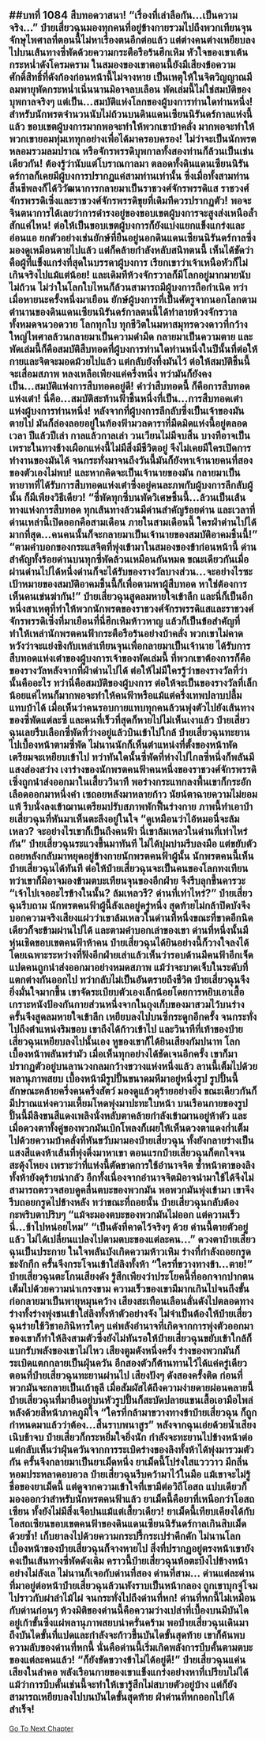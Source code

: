 ##บทที่ 1084 สืบทอดวาสนา!
“เรื่องที่เล่าลือกัน...เป็นความจริง...” ป๋ายเสี่ยวฉุนมองทุกคนที่อยู่ข้างกายรวมไปถึงพวกเทียนจุนจักษุไพศาลที่ตอนนี้ไม่หาเรื่องตนอีกต่อแล้ว แต่ต่างคนต่างเหยียบลงไปบนเส้นทางซี่พัดด้วยความกระตือรือร้นฮึกเหิม
หัวใจของเขาเต้นกระหน่ำดังโครมคราม ในสมองของเขาตอนนี้ยังมีเสียงข้อความศักดิ์สิทธิ์ที่ดังก้องก่อนหน้านี้ไม่จางหาย เป็นเหตุให้ในจิตวิญญาณมีลมพายุพัดกระหน่ำเนิ่นนานมิอาจลบเลือน
พัดเล่มนี้ไม่ใช่สมบัติของบุพกาลจริงๆ แต่เป็น...สมบัติแห่งโลกของผู้บงการท่านใดท่านหนึ่ง!
สำหรับนักพรตจำนวนนับไม่ถ้วนบนดินแดนเซียนนิรันดร์กาลแห่งนี้แล้ว ขอบเขตผู้บงการมากพอจะทำให้พวกเขาบ้าคลั่ง มากพอจะทำให้พวกเขายอมทุ่มเททุกอย่างเพื่อได้มาครอบครอง!
ไม่ว่าจะเป็นนักพรตหลอมรวมลมปราณ หรือจักรพรรดิบุพกาลทั้งสองท่านก็ล้วนเป็นเช่นเดียวกัน!
ต้องรู้ว่านับแต่โบราณกาลมา ตลอดทั้งดินแดนเซียนนิรันดร์กาลก็เคยมีผู้บงการปรากฏแค่สามท่านเท่านั้น ซึ่งเมื่อทั้งสามท่านสิ้นชีพลงก็ได้วิวัฒนาการกลายมาเป็นราชวงศ์จักรพรรดิแส ราชวงศ์จักรพรรดิเซิ่งและราชวงศ์จักรพรรดิขุยที่เดิมทีควรปรากฏตัว!
พอจะจินตนาการได้เลยว่าการดำรงอยู่ของขอบเขตผู้บงการจะสูงส่งเหนือล้ำสักแค่ไหน!
ต่อให้เป็นขอบเขตผู้บงการก็ยังแบ่งแยกแข็งแกร่งและอ่อนแอ ยกตัวอย่างเช่นยักษ์ที่ยืนอยู่นอกดินแดนเซียนนิรันดร์กาลซึ่งมองดูเหมือนตายไปแล้ว แต่ก็คล้ายกำลังหลับสนิทตนนี้ เห็นได้ชัดว่าคือผู้ที่แข็งแกร่งที่สุดในบรรดาผู้บงการ เรียกเขาว่าเจ้าเหนือหัวก็ไม่เกินจริงไปแม้แต่น้อย!
และเดิมทีห้วงจักรวาลก็มีโลกอยู่มากมายนับไม่ถ้วน ไม่ว่าในโลกใบไหนก็ล้วนสามารถมีผู้บงการถือกำเนิด ทว่าเมื่อหายนะครั้งหนึ่งมาเยือน ยักษ์ผู้บงการที่เป็นศัตรูจากนอกโลกตามตำนานของดินแดนเซียนนิรันดร์กาลตนนี้ได้ทำลายห้วงจักรวาลทั้งหมดจนวอดวาย โลกทุกใบ ทุกชีวิตในมหาสมุทรดวงดาวที่กว้างใหญ่ไพศาลล้วนกลายมาเป็นความดำมืด กลายมาเป็นความตาย
และพัดเล่มนี้ก็คือสมบัติสืบทอดที่ผู้บงการท่านใดท่านหนึ่งในปีนั้นที่ต่อให้กายและจิตจะมอดม้วยไปแล้ว แต่กลับยังทิ้งมันไว้ ต่อให้สมบัติชิ้นนี้จะเสื่อมสภาพ หลงเหลือเพียงแค่ครึ่งหนึ่ง ทว่ามันก็ยังคงเป็น...สมบัติแห่งการสืบทอดอยู่ดี!
คำว่าสืบทอดนี้ ก็คือการสืบทอดแห่งเต๋า!
นี่คือ...สมบัติสะท้านฟ้าชิ้นหนึ่งที่เป็น...การสืบทอดเต๋าแห่งผู้บงการท่านหนึ่ง!
หลังจากที่ผู้บงการลึกลับซึ่งเป็นเจ้าของมันตายไป มันก็ล่องลอยอยู่ในท้องฟ้ามวลดาราที่มืดมิดแห่งนี้อยู่ตลอดเวลา ปีแล้วปีเล่า กาลแล้วกาลเล่า วนเวียนไม่มีจบสิ้น บางทีอาจเป็นเพราะในทางช้างเผือกแห่งนี้ไม่มีสิ่งมีชีวิตอยู่ จึงไม่เคยมีใครเปิดการทำงานของมันได้ จนกระทั่งมาจนถึงวันนี้มันก็ยังหาเจ้านายคนที่สองของตัวเองไม่พบ!
และหากคิดจะเป็นเจ้านายของมัน กลายมาเป็นทายาทที่ได้รับการสืบทอดแห่งเต๋าซึ่งอยู่คนละภพกับผู้บงการลึกลับผู้นั้น ก็มีเพียงวิธีเดียว!
“ซี่พัดทุกซี่บนพัดวิเศษชิ้นนี้...ล้วนเป็นเส้นทางแห่งการสืบทอด ทุกเส้นทางล้วนมีด่านสำคัญร้อยด่าน และเวลาที่ด่านเหล่านี้เปิดออกคือสามเดือน ภายในสามเดือนนี้ ใครฝ่าด่านไปได้มากที่สุด...คนคนนั้นก็จะกลายมาเป็นเจ้านายของสมบัติอาคมชิ้นนี้!”
“ตามคำบอกของกระแสจิตที่พุ่งเข้ามาในสมองของข้าก่อนหน้านี้ ด่านสำคัญทั้งร้อยด่านบนทุกซี่พัดล้วนเหมือนกันหมด ขณะเดียวกันเมื่อผ่านด่านไปได้หนึ่งด่านก็จะได้รับของรางวัลบางส่วน...จะอย่างไรซะเป้าหมายของสมบัติอาคมชิ้นนี้ก็เพื่อตามหาผู้สืบทอด หาใช่ต้องการเห็นคนเข่นฆ่ากัน!” ป๋ายเสี่ยวฉุนสูดลมหายใจเข้าลึก และนี่ก็เป็นอีกหนึ่งสาเหตุที่ทำให้พวกนักพรตของราชวงศ์จักรพรรดิแสและราชวงศ์จักรพรรดิเซิ่งที่มาเยือนที่นี่ฮึกเหิมห้าวหาญ
แล้วก็เป็นข้อสำคัญที่ทำให้เหล่านักพรตคนฟ้ากระตือรือร้นอย่างบ้าคลั่ง
พวกเขาไม่คาดหวังว่าจะแย่งชิงกับเหล่าเทียนจุนเพื่อกลายมาเป็นเจ้านาย ได้รับการสืบทอดแห่งเต๋าของผู้บงการเจ้าของพัดเล่มนี้ ที่พวกเขาต้องการก็คือของรางวัลหลังจากที่ฝ่าด่านไปได้ ต่อให้ไม่มีใครรู้ว่าของรางวัลที่ว่านั้นคืออะไร ทว่านี่คือสมบัติของผู้บงการ ต่อให้จะเป็นของรางวัลที่เล็กน้อยแค่ไหนก็มากพอจะทำให้คนฟ้าหรือแม้แต่ครึ่งเทพปลาบปลื้มแทบบ้าได้
เมื่อเห็นว่าคนรอบกายแทบทุกคนล้วนพุ่งตัวไปยังเส้นทางของซี่พัดแต่ละซี่ และคนที่เร็วที่สุดก็หายไปไม่เห็นเงาแล้ว ป๋ายเสี่ยวฉุนเลยรีบเลือกซี่พัดที่ว่างอยู่แล้วบินเข้าไปใกล้
ป๋ายเสี่ยวฉุนทะยานไปเบื้องหน้าตามซี่พัด ไม่นานนักก็เห็นตำแหน่งที่ตั้งของหน้าพัด เตรียมจะเหยียบเข้าไป ทว่าทันใดนั้นซี่พัดที่ห่างไปไกลซี่หนึ่งก็พลันมีแสงส่องสว่าง เงาร่างของนักพรตคนฟ้าคนหนึ่งของราชวงศ์จักรพรรดิเซิ่งถูกนำส่งออกมาในเสี้ยววินาที พอร่างกระแทกลงพื้นเขาก็กระอักเลือดออกมาหนึ่งคำ เซถอยหลังมาหลายก้าว นัยน์ตาฉายความไม่ยอมแพ้ รีบนั่งลงเข้าฌานเตรียมปรับสภาพพักฟื้นร่างกาย
ภาพนี้ทำเอาป๋ายเสี่ยวฉุนที่หันมาเห็นตะลึงอยู่ในใจ
“ดูเหมือนว่าไอ้หมอนี่จะล้มเหลว? จะอย่างไรเขาก็เป็นถึงคนฟ้า นี่เขาล้มเหลวในด่านที่เท่าไหร่กัน” ป๋ายเสี่ยวฉุนระแวงขึ้นมาทันที ไม่ได้บุ่มบ่ามรีบลงมือ แต่ขยับตัวถอยหลังกลับมาหยุดอยู่ข้างกายนักพรตคนฟ้าผู้นั้น
นักพรตคนนี้เห็นป๋ายเสี่ยวฉุนได้ทันที ต่อให้ป๋ายเสี่ยวฉุนจะเป็นคนของโลกทงเทียน ทว่าเขาก็มิอาจมองข้ามตบะเทียนจุนของอีกฝ่าย จึงรีบลุกขึ้นคารวะ
“เจ้าไปเจออะไรข้างในนั้น? ล้มเหลวรึ? ด่านที่เท่าไหร่?” ป๋ายเสี่ยวฉุนรีบถาม
นักพรตคนฟ้าผู้นี้ลังเลอยู่ครู่หนึ่ง สุดท้ายไม่กล้าปิดบังจึงบอกความจริงเสียงแผ่วว่าเขาล้มเหลวในด่านที่หนึ่งขณะที่ขาดอีกนิดเดียวก็จะข้ามผ่านไปได้
และตามคำบอกเล่าของเขา ด่านที่หนึ่งนั้นมีหุ่นเชิดขอบเขตคนฟ้าห้าคน
ป๋ายเสี่ยวฉุนได้ยินอย่างนี้ก็วางใจลงได้ โดยเฉพาะระหว่างที่ฟังอีกฝ่ายเล่าแล้วเห็นว่ารอบด้านมีคนฟ้าอีกเจ็ดแปดคนถูกนำส่งออกมาอย่างหมดสภาพ แม้ว่าจะบาดเจ็บในระดับที่แตกต่างกันออกไป ทว่ากลับไม่เป็นอันตรายถึงชีวิต ป๋ายเสี่ยวฉุนจึงยิ่งมั่นใจมากขึ้น เขาจัดระเบียบตัวเองเล็กน้อยโดยการหยิบเอาเสื้อเกราะหนังป้องกันกายส่วนหนึ่งจากในถุงเก็บของมาสวมไว้บนร่าง ครั้นจึงสูดลมหายใจเข้าลึก เหยียบลงไปบนซี่กระดูกอีกครั้ง จนกระทั่งไปถึงตำแหน่งริมขอบ เขาถึงได้ก้าวเข้าไป
และวินาทีที่เท้าของป๋ายเสี่ยวฉุนเหยียบลงไปนั้นเอง หูของเขาก็ได้ยินเสียงกัมปนาท โลกเบื้องหน้าพลันพร่ามัว เมื่อเห็นทุกอย่างได้ชัดเจนอีกครั้ง เขาก็มาปรากฏตัวอยู่บนลานวงกลมกว้างขวางแห่งหนึ่งแล้ว
ลานนี้เต็มไปด้วยพลานุภาพสยบ เบื้องหน้ามีรูปปั้นขนาดมหึมาอยู่หนึ่งรูป รูปปั้นนี้ลักษณะคล้ายครึ่งคนครึ่งสัตว์ มองดูแล้วดุร้ายอย่างยิ่ง ขณะเดียวกันก็มีปราณแห่งความเหี้ยมโหดพุ่งมาปะทะใบหน้า
บนเรือนกายของรูปปั้นนี้มีลิงขนสีแดงเพลิงนั่งหลับตาคล้ายกำลังเข้าฌานอยู่ห้าตัว และเมื่อดวงตาทั้งคู่ของพวกมันเบิกโพลงก็เผยให้เห็นดวงตาแดงก่ำเต็มไปด้วยความบ้าคลั่งที่หันขวับมามองป๋ายเสี่ยวฉุน ทั้งยังกลายร่างเป็นแสงสีแดงห้าเส้นที่พุ่งดิ่งมาหาเขา
ตอนแรกป๋ายเสี่ยวฉุนก็ตกใจจนสะดุ้งโหยง เพราะว่าที่แห่งนี้ตัดขาดการใช้อำนาจจิต ซ้ำหน้าตาของลิงทั้งห้ายังดุร้ายน่ากลัว อีกทั้งเนื่องจากอำนาจจิตมิอาจนำมาใช้ได้จึงไม่สามารถตรวจสอบดูคลื่นตบะของพวกมัน พอพวกมันพุ่งเข้ามา เขาจึงรีบถอยกรูดไปข้างหลัง
ทว่าขณะที่ถอยนั้น ป๋ายเสี่ยวฉุนกลับต้องกะพริบตาปริบๆ
“แม้จะมองตบะของพวกมันไม่ออก แต่ความเร็วนี่...ช้าไปหน่อยไหม”
“เป็นดังที่คาดไว้จริงๆ ด้วย ด่านนี้ตายตัวอยู่แล้ว ไม่ได้เปลี่ยนแปลงไปตามตบะของแต่ละคน...” ดวงตาป๋ายเสี่ยวฉุนเป็นประกาย ในใจพลันบังเกิดความห้าวเหิม ร่างที่กำลังถอยกรูดชะงักกึก ครั้นจึงกระโจนเข้าใส่ลิงทั้งห้า
“ใครที่ขวางทางข้า...ตาย!” ป๋ายเสี่ยวฉุนตะโกนเสียงดัง รู้สึกเพียงว่าประโยคนี้ที่ออกจากปากตนเต็มไปด้วยความน่าเกรงขาม ความเร็วของเขามีมากเกินไปจนถึงขั้นก่อกลายมาเป็นพายุหมุนคว้าง เสียงสะเทือนเลือนลั่นดังไปตลอดทาง ร่างทั้งร่างพุ่งชนเข้าใส่ลิงทั้งห้าตัวอย่างจัง
ไม่จำเป็นต้องให้ป๋ายเสี่ยวฉุนร่ายใช้วิชาอภินิหารใดๆ แค่พลังอำนาจที่เกิดจากการพุ่งตัวออกมาของเขาก็ทำให้ลิงสามตัวซึ่งยังไม่ทันรอให้ป๋ายเสี่ยวฉุนขยับเข้าใกล้ก็แบกรับพลังของเขาไม่ไหว เสียงตูมดังหนึ่งครั้ง ร่างของพวกมันก็ระเบิดแตกกลายเป็นฝุ่นควัน
อีกสองตัวก็ต้านทานไว้ได้แค่ครู่เดียว ตอนที่ป๋ายเสี่ยวฉุนทะยานผ่านไป เสียงปังๆ ดังสองครั้งติด ก่อนที่พวกมันจะกลายเป็นเถ้าธุลี
เมื่อสัมผัสได้ถึงความง่ายดายผ่อนคลายนี้ ป๋ายเสี่ยวฉุนที่มายืนอยู่บนหัวรูปปั้นก็สะบัดปลายแขนเสื้อเอามือไพล่หลังด้วยสีหน้าภาคภูมิใจ
“ใครที่กล้ามาขวางทางข้าป๋ายเสี่ยวฉุน ก็ถูกกำหนดมาแล้วว่าต้อง...สิ้นราบพนาสูร” หลังจากฉุนเอ่ยด้วยน้ำเสียงเนิบช้าจบ ป๋ายเสี่ยวก็กระหยิ่มใจยิ่งนัก กำลังจะทะยานไปข้างหน้าต่อ แต่กลับเห็นว่าฝุ่นควันจากการระเบิดร่างของลิงทั้งห้าได้พุ่งมารวมตัวกัน ครั้นจึงกลายมาเป็นยาเม็ดหนึ่ง ยาเม็ดนี้โปร่งใสแวววาว มีกลิ่นหอมประหลาดอบอวล ป๋ายเสี่ยวฉุนรีบคว้ามาไว้ในมือ แม้เขาจะไม่รู้ชื่อของยาเม็ดนี้ แต่ดูจากความเข้าใจที่เขามีต่อวิถีโอสถ แปบเดียวก็มองออกว่าสำหรับนักพรตคนฟ้าแล้ว ยาเม็ดนี้คือยาที่เหนือกว่าโอสถเซียน ทั้งยังไม่มีสิ่งเจือปนแม้แต่เสี้ยวเดียว!
ยาเม็ดนี้เทียบเคียงได้กับโอสถเซียนขอบเขตคนฟ้าของดินแดนเซียนนิรันดร์กาลเกินสิบเม็ดด้วยซ้ำ!
เก็บยาลงไปด้วยความกระปรี้กระเปร่าคึกคัก ไม่นานโลกเบื้องหน้าของป๋ายเสี่ยวฉุนก็จางหายไป สิ่งที่ปรากฏอยู่ตรงหน้าเขายังคงเป็นเส้นทางซี่พัดดังเดิม คราวนี้ป๋ายเสี่ยวฉุนห้อตะบึงไปข้างหน้าอย่างไม่ลังเล ไม่นานก็เจอกับด่านที่สอง ด่านที่สาม...
ด่านแต่ละด่านที่มาอยู่ต่อหน้าป๋ายเสี่ยวฉุนล้วนพังราบเป็นหน้ากลอง ถูกเขาบุกจู่โจมไปราวกับผ่าลำไม้ไผ่ จนกระทั่งไปถึงด่านที่หก!
ด่านที่หกนี้ไม่เหมือนกับด่านก่อนๆ ห้วงมิติของด่านนี้คือความว่างเปล่าที่เบื้องบนมีบันไดอยู่เก้าขั้นซึ่งแผ่พลานุภาพสยบน่าครั่นคร้าม พอป๋ายเสี่ยวฉุนเดินมาถึงบันไดขั้นที่แปดและกำลังจะก้าวขึ้นบันไดขั้นสุดท้าย เขาก็ค้นพบความลับของด่านที่หกนี้ นั่นคือด่านนี้เริ่มเกิดพลังการบีบคั้นตามตบะของแต่ละคนแล้ว!
“ก็ยังขัดขวางข้าไม่ได้อยู่ดี!” ป๋ายเสี่ยวฉุนแค่นเสียงในลำคอ พลังเรือนกายของเขาแข็งแกร่งอย่างหาที่เปรียบไม่ได้ แม้ว่าการบีบคั้นเช่นนี้จะทำให้เขารู้สึกไม่สบายตัวอยู่บ้าง แต่ก็ยังสามารถเหยียบลงไปบนบันไดขั้นสุดท้าย ฝ่าด่านที่หกออกไปได้สำเร็จ!
------


[Go To Next Chapter]( ./57.md)